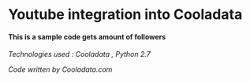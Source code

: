 # Youtube integration into Cooladata

#### This is a sample code gets amount of followers

*Technologies used :  Cooladata , Python 2.7*

*Code written by Cooladata.com*
